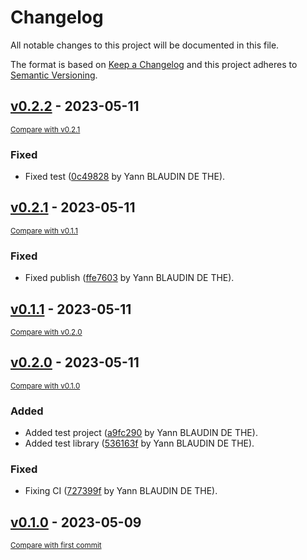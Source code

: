 # Changelog

All notable changes to this project will be documented in this file.

The format is based on [Keep a Changelog](http://keepachangelog.com/en/1.0.0/)
and this project adheres to [Semantic Versioning](http://semver.org/spec/v2.0.0.html).

<!-- insertion marker -->
## [v0.2.2](https://gitlab.com/ydethe/pikendus-backend/tags/v0.2.2) - 2023-05-11

<small>[Compare with v0.2.1](https://gitlab.com/ydethe/pikendus-backend/compare/v0.2.1...v0.2.2)</small>

### Fixed

- Fixed test ([0c49828](https://gitlab.com/ydethe/pikendus-backend/commit/0c49828cf5313a5a5200923877866fccf676c719) by Yann BLAUDIN DE THE).

## [v0.2.1](https://gitlab.com/ydethe/pikendus-backend/tags/v0.2.1) - 2023-05-11

<small>[Compare with v0.1.1](https://gitlab.com/ydethe/pikendus-backend/compare/v0.1.1...v0.2.1)</small>

### Fixed

- Fixed publish ([ffe7603](https://gitlab.com/ydethe/pikendus-backend/commit/ffe7603fa65c709992360fac6a75f90ec024f98a) by Yann BLAUDIN DE THE).

## [v0.1.1](https://gitlab.com/ydethe/pikendus-backend/tags/v0.1.1) - 2023-05-11

<small>[Compare with v0.2.0](https://gitlab.com/ydethe/pikendus-backend/compare/v0.2.0...v0.1.1)</small>

## [v0.2.0](https://gitlab.com/ydethe/pikendus-backend/tags/v0.2.0) - 2023-05-11

<small>[Compare with v0.1.0](https://gitlab.com/ydethe/pikendus-backend/compare/v0.1.0...v0.2.0)</small>

### Added

- Added test project ([a9fc290](https://gitlab.com/ydethe/pikendus-backend/commit/a9fc2908422e6cd6307c7208ca186f4c814c0924) by Yann BLAUDIN DE THE).
- Added test library ([536163f](https://gitlab.com/ydethe/pikendus-backend/commit/536163f75cbbff152cb02fbe60e4928fcdefff8a) by Yann BLAUDIN DE THE).

### Fixed

- Fixing CI ([727399f](https://gitlab.com/ydethe/pikendus-backend/commit/727399f4541bf40cbc6f76409dcb3e6fcd46cdd7) by Yann BLAUDIN DE THE).

## [v0.1.0](https://gitlab.com/ydethe/pikendus-backend/tags/v0.1.0) - 2023-05-09

<small>[Compare with first commit](https://gitlab.com/ydethe/pikendus-backend/compare/2beaf2ed21a6316c23d249f6a9ee98e5f0c47748...v0.1.0)</small>

